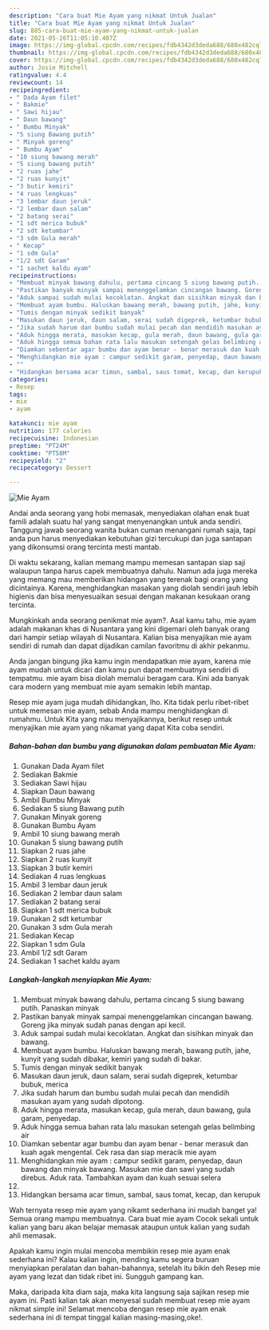 ```yaml
---
description: "Cara buat Mie Ayam yang nikmat Untuk Jualan"
title: "Cara buat Mie Ayam yang nikmat Untuk Jualan"
slug: 885-cara-buat-mie-ayam-yang-nikmat-untuk-jualan
date: 2021-05-26T11:05:10.407Z
image: https://img-global.cpcdn.com/recipes/fdb4342d3deda688/680x482cq70/mie-ayam-foto-resep-utama.jpg
thumbnail: https://img-global.cpcdn.com/recipes/fdb4342d3deda688/680x482cq70/mie-ayam-foto-resep-utama.jpg
cover: https://img-global.cpcdn.com/recipes/fdb4342d3deda688/680x482cq70/mie-ayam-foto-resep-utama.jpg
author: Josie Mitchell
ratingvalue: 4.4
reviewcount: 14
recipeingredient:
- " Dada Ayam filet"
- " Bakmie"
- " Sawi hijau"
- " Daun bawang"
- " Bumbu Minyak"
- "5 siung Bawang putih"
- " Minyak goreng"
- " Bumbu Ayam"
- "10 siung bawang merah"
- "5 siung bawang putih"
- "2 ruas jahe"
- "2 ruas kunyit"
- "3 butir kemiri"
- "4 ruas lengkuas"
- "3 lembar daun jeruk"
- "2 lembar daun salam"
- "2 batang serai"
- "1 sdt merica bubuk"
- "2 sdt ketumbar"
- "3 sdm Gula merah"
- " Kecap"
- "1 sdm Gula"
- "1/2 sdt Garam"
- "1 sachet kaldu ayam"
recipeinstructions:
- "Membuat minyak bawang dahulu, pertama cincang 5 siung bawang putih. Panaskan minyak"
- "Pastikan banyak minyak sampai menenggelamkan cincangan bawang. Goreng jika minyak sudah panas dengan api kecil."
- "Aduk sampai sudah mulai kecoklatan. Angkat dan sisihkan minyak dan bawang."
- "Membuat ayam bumbu. Haluskan bawang merah, bawang putih, jahe, kunyit yang sudah dibakar, kemiri yang sudah di bakar."
- "Tumis dengan minyak sedikit banyak"
- "Masukan daun jeruk, daun salam, serai sudah digeprek, ketumbar bubuk, merica"
- "Jika sudah harum dan bumbu sudah mulai pecah dan mendidih masukan ayam yang sudah dipotong."
- "Aduk hingga merata, masukan kecap, gula merah, daun bawang, gula garam, penyedap."
- "Aduk hingga semua bahan rata lalu masukan setengah gelas belimbing air"
- "Diamkan sebentar agar bumbu dan ayam benar - benar merasuk dan kuah agak mengental. Cek rasa dan siap meracik mie ayam"
- "Menghidangkan mie ayam : campur sedikit garam, penyedap, daun bawang dan minyak bawang. Masukan mie dan sawi yang sudah direbus. Aduk rata. Tambahkan ayam dan kuah sesuai selera"
- ""
- "Hidangkan bersama acar timun, sambal, saus tomat, kecap, dan kerupuk"
categories:
- Resep
tags:
- mie
- ayam

katakunci: mie ayam 
nutrition: 177 calories
recipecuisine: Indonesian
preptime: "PT24M"
cooktime: "PT58M"
recipeyield: "2"
recipecategory: Dessert

---
```



![Mie Ayam](https://img-global.cpcdn.com/recipes/fdb4342d3deda688/680x482cq70/mie-ayam-foto-resep-utama.jpg)

Andai anda seorang yang hobi memasak, menyediakan olahan enak buat famili adalah suatu hal yang sangat menyenangkan untuk anda sendiri. Tanggung jawab seorang  wanita bukan cuman menangani rumah saja, tapi anda pun harus menyediakan kebutuhan gizi tercukupi dan juga santapan yang dikonsumsi orang tercinta mesti mantab.

Di waktu  sekarang, kalian memang mampu memesan santapan siap saji walaupun tanpa harus capek membuatnya dahulu. Namun ada juga mereka yang memang mau memberikan hidangan yang terenak bagi orang yang dicintainya. Karena, menghidangkan masakan yang diolah sendiri jauh lebih higienis dan bisa menyesuaikan sesuai dengan makanan kesukaan orang tercinta. 



Mungkinkah anda seorang penikmat mie ayam?. Asal kamu tahu, mie ayam adalah makanan khas di Nusantara yang kini digemari oleh banyak orang dari hampir setiap wilayah di Nusantara. Kalian bisa menyajikan mie ayam sendiri di rumah dan dapat dijadikan camilan favoritmu di akhir pekanmu.

Anda jangan bingung jika kamu ingin mendapatkan mie ayam, karena mie ayam mudah untuk dicari dan kamu pun dapat membuatnya sendiri di tempatmu. mie ayam bisa diolah memalui beragam cara. Kini ada banyak cara modern yang membuat mie ayam semakin lebih mantap.

Resep mie ayam juga mudah dihidangkan, lho. Kita tidak perlu ribet-ribet untuk memesan mie ayam, sebab Anda mampu menghidangkan di rumahmu. Untuk Kita yang mau menyajikannya, berikut resep untuk menyajikan mie ayam yang nikamat yang dapat Kita coba sendiri.

<!--inarticleads1-->

##### Bahan-bahan dan bumbu yang digunakan dalam pembuatan Mie Ayam:

1. Gunakan  Dada Ayam filet
1. Sediakan  Bakmie
1. Sediakan  Sawi hijau
1. Siapkan  Daun bawang
1. Ambil  Bumbu Minyak
1. Sediakan 5 siung Bawang putih
1. Gunakan  Minyak goreng
1. Gunakan  Bumbu Ayam
1. Ambil 10 siung bawang merah
1. Gunakan 5 siung bawang putih
1. Siapkan 2 ruas jahe
1. Siapkan 2 ruas kunyit
1. Siapkan 3 butir kemiri
1. Sediakan 4 ruas lengkuas
1. Ambil 3 lembar daun jeruk
1. Sediakan 2 lembar daun salam
1. Sediakan 2 batang serai
1. Siapkan 1 sdt merica bubuk
1. Gunakan 2 sdt ketumbar
1. Gunakan 3 sdm Gula merah
1. Sediakan  Kecap
1. Siapkan 1 sdm Gula
1. Ambil 1/2 sdt Garam
1. Sediakan 1 sachet kaldu ayam




<!--inarticleads2-->

##### Langkah-langkah menyiapkan Mie Ayam:

1. Membuat minyak bawang dahulu, pertama cincang 5 siung bawang putih. Panaskan minyak
1. Pastikan banyak minyak sampai menenggelamkan cincangan bawang. Goreng jika minyak sudah panas dengan api kecil.
1. Aduk sampai sudah mulai kecoklatan. Angkat dan sisihkan minyak dan bawang.
1. Membuat ayam bumbu. Haluskan bawang merah, bawang putih, jahe, kunyit yang sudah dibakar, kemiri yang sudah di bakar.
1. Tumis dengan minyak sedikit banyak
1. Masukan daun jeruk, daun salam, serai sudah digeprek, ketumbar bubuk, merica
1. Jika sudah harum dan bumbu sudah mulai pecah dan mendidih masukan ayam yang sudah dipotong.
1. Aduk hingga merata, masukan kecap, gula merah, daun bawang, gula garam, penyedap.
1. Aduk hingga semua bahan rata lalu masukan setengah gelas belimbing air
1. Diamkan sebentar agar bumbu dan ayam benar - benar merasuk dan kuah agak mengental. Cek rasa dan siap meracik mie ayam
1. Menghidangkan mie ayam : campur sedikit garam, penyedap, daun bawang dan minyak bawang. Masukan mie dan sawi yang sudah direbus. Aduk rata. Tambahkan ayam dan kuah sesuai selera
1. 
1. Hidangkan bersama acar timun, sambal, saus tomat, kecap, dan kerupuk




Wah ternyata resep mie ayam yang nikamt sederhana ini mudah banget ya! Semua orang mampu membuatnya. Cara buat mie ayam Cocok sekali untuk kalian yang baru akan belajar memasak ataupun untuk kalian yang sudah ahli memasak.

Apakah kamu ingin mulai mencoba membikin resep mie ayam enak sederhana ini? Kalau kalian ingin, mending kamu segera buruan menyiapkan peralatan dan bahan-bahannya, setelah itu bikin deh Resep mie ayam yang lezat dan tidak ribet ini. Sungguh gampang kan. 

Maka, daripada kita diam saja, maka kita langsung saja sajikan resep mie ayam ini. Pasti kalian tak akan menyesal sudah membuat resep mie ayam nikmat simple ini! Selamat mencoba dengan resep mie ayam enak sederhana ini di tempat tinggal kalian masing-masing,oke!.


